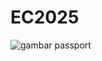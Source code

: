 # EC2025

![gambar passport](https://github.com/user-attachments/assets/2c5db5d3-26d2-4695-bdd7-b8323db49fff)
